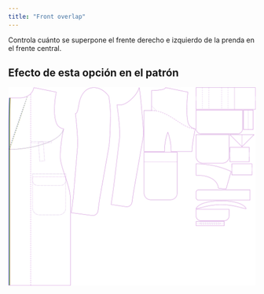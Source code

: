 ```yaml
---
title: "Front overlap"
---
```


Controla cuánto se superpone el frente derecho e izquierdo de la prenda en el frente central.

## Efecto de esta opción en el patrón

![Esta imagen muestra el efecto de esta opción superponiendo varias variantes que tienen un valor diferente para esta opción](carlton_frontoverlap_sample.svg "Efecto de esta opción en el patrón")
